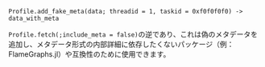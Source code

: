 ```
Profile.add_fake_meta(data; threadid = 1, taskid = 0xf0f0f0f0) -> data_with_meta
```

`Profile.fetch(;include_meta = false)`の逆であり、これは偽のメタデータを追加し、メタデータ形式の内部詳細に依存したくないパッケージ（例：FlameGraphs.jl）や互換性のために使用できます。
